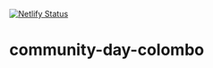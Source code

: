 [![Netlify Status](https://api.netlify.com/api/v1/badges/28dfa189-7f94-40c7-95d4-55e2954f6ab3/deploy-status)](https://app.netlify.com/sites/community-day-cmb/deploys)

# community-day-colombo
